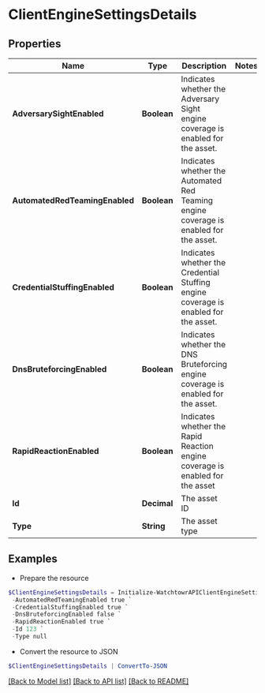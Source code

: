 # ClientEngineSettingsDetails
## Properties

Name | Type | Description | Notes
------------ | ------------- | ------------- | -------------
**AdversarySightEnabled** | **Boolean** | Indicates whether the Adversary Sight engine coverage is enabled for the asset. | 
**AutomatedRedTeamingEnabled** | **Boolean** | Indicates whether the Automated Red Teaming engine coverage is enabled for the asset. | 
**CredentialStuffingEnabled** | **Boolean** | Indicates whether the Credential Stuffing engine coverage is enabled for the asset. | 
**DnsBruteforcingEnabled** | **Boolean** | Indicates whether the DNS Bruteforcing engine coverage is enabled for the asset. | 
**RapidReactionEnabled** | **Boolean** | Indicates whether the Rapid Reaction engine coverage is enabled for the asset | 
**Id** | **Decimal** | The asset ID | 
**Type** | **String** | The asset type | 

## Examples

- Prepare the resource
```powershell
$ClientEngineSettingsDetails = Initialize-WatchtowrAPIClientEngineSettingsDetails  -AdversarySightEnabled true `
 -AutomatedRedTeamingEnabled true `
 -CredentialStuffingEnabled true `
 -DnsBruteforcingEnabled false `
 -RapidReactionEnabled true `
 -Id 123 `
 -Type null
```

- Convert the resource to JSON
```powershell
$ClientEngineSettingsDetails | ConvertTo-JSON
```

[[Back to Model list]](../README.md#documentation-for-models) [[Back to API list]](../README.md#documentation-for-api-endpoints) [[Back to README]](../README.md)

